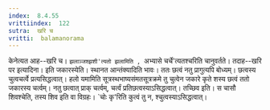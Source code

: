 ```yaml
---
index:  8.4.55
vrittiindex:  122
sutra:  खरि च
vritti:  balamanorama 
---
```


केनेत्यत आह--खरि च। `झलाञ्जश्झशी'त्यतो झलामिति , `अभ्यासे चर्चे'त्यतश्चरिति चानुवर्तते। तदाह--खरि पर इत्यादिना। इति जकारस्येति। स्थानत आन्तंक्यादिति भावः। ततः छत्वं नतु प्रागुत्यपि बोध्यम्। छत्वस्य चुत्वचर्त्वे प्रत्यसिद्धत्वात्। हलो यमामिति सूत्रस्थभाष्यसंमतसूत्रक्रमे तु चुत्वेन जकारे कृते शस्य छत्वं ततो जकारस्य चर्त्वम्। नतु छत्वात् प्राक् चर्त्वम्, चर्त्वं प्रतिछत्वस्याऽसिद्धत्वात्। तच्छिव इति। स चासौ शिवश्चेति, तस्य शिव इति वा विग्रहः। `चोः कृ'रिति कुत्वं तु न, श्चुत्वस्याऽसिद्धत्वात्। 

